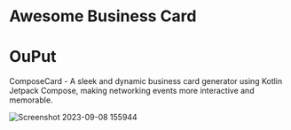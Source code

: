 # Awesome Business Card
# OuPut
ComposeCard - A sleek and dynamic business card generator using Kotlin Jetpack Compose, making networking events more interactive and memorable.


![Screenshot 2023-09-08 155944](https://github.com/mati135/Basic_compose_kotlin_BuinessCard_app/assets/121723128/320f09d9-007c-403c-a2f5-0c4b9d4299f2)
